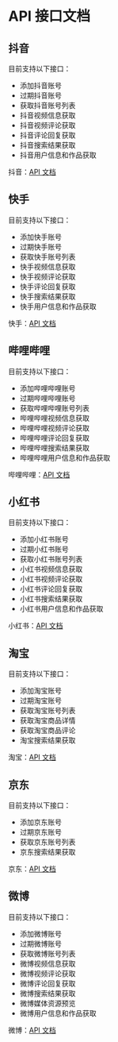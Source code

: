 # API 接口文档

## 抖音

目前支持以下接口：

- 添加抖音账号
- 过期抖音账号
- 获取抖音账号列表
- 抖音视频信息获取
- 抖音视频评论获取
- 抖音评论回复获取
- 抖音搜索结果获取
- 抖音用户信息和作品获取

抖音：[API 文档](api/douyin/douyin.md)

## 快手

目前支持以下接口：

- 添加快手账号
- 过期快手账号
- 获取快手账号列表
- 快手视频信息获取
- 快手视频评论获取
- 快手评论回复获取
- 快手搜索结果获取
- 快手用户信息和作品获取

快手：[API 文档](api/kuaishou/kuaishou.md)

## 哔哩哔哩

目前支持以下接口：

- 添加哔哩哔哩账号
- 过期哔哩哔哩账号
- 获取哔哩哔哩账号列表
- 哔哩哔哩视频信息获取
- 哔哩哔哩视频评论获取
- 哔哩哔哩评论回复获取
- 哔哩哔哩搜索结果获取
- 哔哩哔哩用户信息和作品获取

哔哩哔哩：[API 文档](api/bilibili/bilibili.md)

## 小红书

目前支持以下接口：

- 添加小红书账号
- 过期小红书账号
- 获取小红书账号列表
- 小红书视频信息获取
- 小红书视频评论获取
- 小红书评论回复获取
- 小红书搜索结果获取
- 小红书用户信息和作品获取

小红书：[API 文档](api/xhs/xhs.md)

## 淘宝

目前支持以下接口：

- 添加淘宝账号
- 过期淘宝账号
- 获取淘宝账号列表
- 获取淘宝商品详情
- 获取淘宝商品评论
- 淘宝搜索结果获取

淘宝：[API 文档](api/taobao/taobao.md)

## 京东

目前支持以下接口：

- 添加京东账号
- 过期京东账号
- 获取京东账号列表
- 京东搜索结果获取

京东：[API 文档](api/jd/jd.md)

## 微博

目前支持以下接口：

- 添加微博账号
- 过期微博账号
- 获取微博账号列表
- 微博视频信息获取
- 微博视频评论获取
- 微博评论回复获取
- 微博搜索结果获取
- 微博媒体资源预览
- 微博用户信息和作品获取

微博：[API 文档](api/weibo/weibo.md)